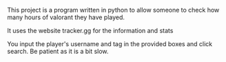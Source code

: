 This project is a program written in python to allow someone to check how many hours of valorant they have played.

It uses the website tracker.gg for the information and stats

You input the player's username and tag in the provided boxes and click search.
Be patient as it is a bit slow.

